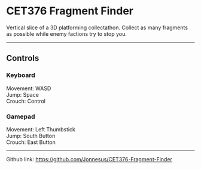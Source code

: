 # CET376 Fragment Finder
 
Vertical slice of a 3D platforming collectathon. Collect as many fragments as possible while enemy factions try to stop you.

---
## Controls
### Keyboard
Movement: WASD\
Jump: Space\
Crouch: Control

### Gamepad
Movement: Left Thumbstick\
Jump: South Button\
Crouch: East Button

---

Github link: https://github.com/Jonnesus/CET376-Fragment-Finder

